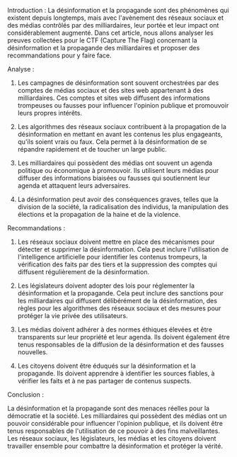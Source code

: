 Introduction :
La désinformation et la propagande sont des phénomènes qui existent depuis longtemps, mais avec l'avènement des réseaux sociaux et des médias contrôlés par des milliardaires, leur portée et leur impact ont considérablement augmenté. Dans cet article, nous allons analyser les preuves collectées pour le CTF (Capture The Flag) concernant la désinformation et la propagande des milliardaires et proposer des recommandations pour y faire face.

Analyse :

1. Les campagnes de désinformation sont souvent orchestrées par des comptes de médias sociaux et des sites web appartenant à des milliardaires. Ces comptes et sites web diffusent des informations trompeuses ou fausses pour influencer l'opinion publique et promouvoir leurs propres intérêts.

2. Les algorithmes des réseaux sociaux contribuent à la propagation de la désinformation en mettant en avant les contenus les plus engageants, qu'ils soient vrais ou faux. Cela permet à la désinformation de se répandre rapidement et de toucher un large public.

3. Les milliardaires qui possèdent des médias ont souvent un agenda politique ou économique à promouvoir. Ils utilisent leurs médias pour diffuser des informations biaisées ou fausses qui soutiennent leur agenda et attaquent leurs adversaires.

4. La désinformation peut avoir des conséquences graves, telles que la division de la société, la radicalisation des individus, la manipulation des élections et la propagation de la haine et de la violence.

Recommandations :

1. Les réseaux sociaux doivent mettre en place des mécanismes pour détecter et supprimer la désinformation. Cela peut inclure l'utilisation de l'intelligence artificielle pour identifier les contenus trompeurs, la vérification des faits par des tiers et la suppression des comptes qui diffusent régulièrement de la désinformation.

2. Les législateurs doivent adopter des lois pour réglementer la désinformation et la propagande. Cela peut inclure des sanctions pour les milliardaires qui diffusent délibérément de la désinformation, des règles pour les algorithmes des réseaux sociaux et des mesures pour protéger la vie privée des utilisateurs.

3. Les médias doivent adhérer à des normes éthiques élevées et être transparents sur leur propriété et leur agenda. Ils doivent également être tenus responsables de la diffusion de la désinformation et des fausses nouvelles.

4. Les citoyens doivent être éduqués sur la désinformation et la propagande. Ils doivent apprendre à identifier les sources fiables, à vérifier les faits et à ne pas partager de contenus suspects.

Conclusion :

La désinformation et la propagande sont des menaces réelles pour la démocratie et la société. Les milliardaires qui possèdent des médias ont un pouvoir considérable pour influencer l'opinion publique, et ils doivent être tenus responsables de l'utilisation de ce pouvoir à des fins malveillantes. Les réseaux sociaux, les législateurs, les médias et les citoyens doivent travailler ensemble pour combattre la désinformation et protéger la vérité.